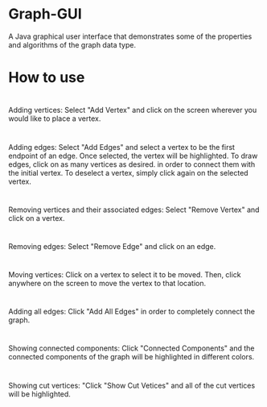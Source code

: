 # Graph-GUI
A Java graphical user interface that demonstrates some of the properties and algorithms of the graph data type.

# How to use

#
Adding vertices: Select "Add Vertex" and click on the screen wherever you would like to place a vertex.
#
Adding edges: Select "Add Edges" and select a vertex to be the first endpoint of an edge. Once selected, the vertex will be highlighted. To draw edges, click on as many vertices as desired.
in order to connect them with the initial vertex. To deselect a vertex, simply click again on the selected vertex.
#
Removing vertices and their associated edges: Select "Remove Vertex" and click on a vertex.
#
Removing edges: Select "Remove Edge" and click on an edge.
#
Moving vertices: Click on a vertex to select it to be moved. Then, click anywhere on the screen to move the vertex to that location.
#
Adding all edges: Click "Add All Edges" in order to completely connect the graph. 
#
Showing connected components: Click "Connected Components" and the connected components of the graph will be highlighted in different colors.
#
Showing cut vertices: "Click "Show Cut Vetices" and all of the cut vertices will be highlighted.
